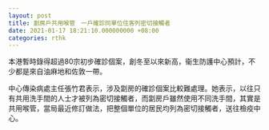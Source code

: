 ```yaml
---
layout: post
title: 劏房戶共用喉管　一戶確診同單位住客列密切接觸者
date: 2021-01-17 18:21:10.000000000 +08:00
categories: rthk
---
```


本港暫時錄得超過80宗初步確診個案，創冬至以來新高，衞生防護中心預計，不少都是來自油麻地和佐敦一帶。

中心傳染病處主任張竹君表示，涉及劏房的確診個案比較難處理。她表示，以往只有共用洗手間的人士才被列為密切接觸者，而劏房戶雖然使用不同洗手間，其實是共用喉管，當局最近修訂做法，把整個單位的居民均列為密切接觸者，送往檢疫中心。
